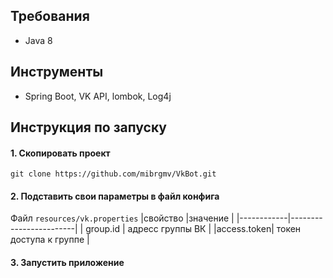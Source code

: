 ## Требования
- Java 8

## Инструменты 
- Spring Boot, VK API, lombok, Log4j

## Инструкция по запуску 

#### 1. Скопировать проект  
`git clone https://github.com/mibrgmv/VkBot.git`

#### 2. Подставить свои параметры в файл конфига
Файл `resources/vk.properties`
|свойство    |значение           |
|------------|------------------------|
| group.id   | адресс группы ВК       |
|access.token| токен доступа к группе | 

#### 3. Запустить приложение   
